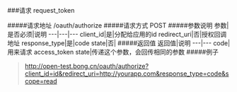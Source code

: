 ###请求 request_token

#####请求地址 
/oauth/authorize
#####请求方式
POST
#####参数说明
参数|是否必须|说明
---|---|---
client_id|是|分配给应用的id
redirect_uri|否|授权回调地址
response_type|是|code
state|否|
#####返回值
返回值|说明
---|---
code|用来请求 access_token
state|传递这个参数，会回传相同的参数
#####例子
> http://open-test.bong.cn/oauth/authorize?client_id=id&redirect_uri=http://yourapp.com&response_type=code&scope=read